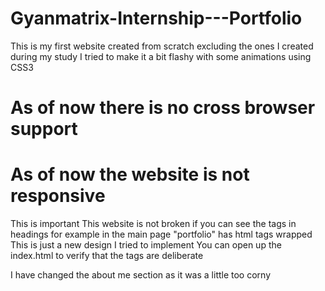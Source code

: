 # Gyanmatrix-Internship---Portfolio
 This is my first website created from scratch excluding the ones I created during my study
 I tried to make it a bit flashy with some animations using CSS3

# As of now there is no cross browser support 
# As of now the website is not responsive

This is important 
This website is not broken if you can see the tags in headings 
for example in the main page "portfolio" has html tags wrapped
This is just a new design I tried to implement
You can open up the index.html to verify that the tags are deliberate

I have changed the about me section as it was a little too corny
